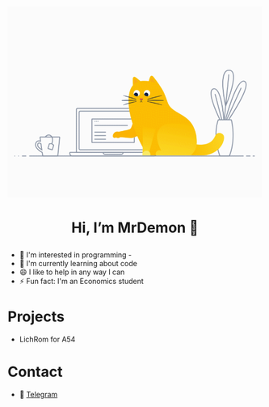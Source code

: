 <img src="https://github.com/MrDemon-LICH/Resouces_for_repositorys/blob/main/image_processing20191129-26734-6lp0s5.gif">

# <p align="center">Hi, I’m MrDemon 👋</p>

- 👀 I'm interested in programming -
- 🌱 I'm currently learning about code
- 😄 I like to help in any way I can
- ⚡ Fun fact: I'm an Economics student
# Projects
- LichRom for A54
# Contact
- 💬 [Telegram](https://t.me/TOM_a54)

<!---
MrDemon-LICH/MrDemon-LICH is a ✨ special ✨ repository because its `README.md` (this file) appears on your GitHub profile.
You can click the Preview link to take a look at your changes.
--->
